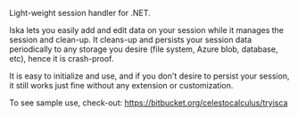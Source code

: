 ﻿Light-weight session handler for .NET.

Iska lets you easily add and edit data on your session while it manages the session and clean-up. It cleans-up and persists your session data periodically to any storage you desire (file system, Azure blob, database, etc), hence it is crash-proof.

It is easy to initialize and use, and if you don't desire to persist your session, it still works just fine without any extension or customization.

To see sample use, check-out: https://bitbucket.org/celestocalculus/tryisca